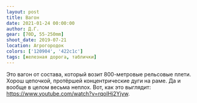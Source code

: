 ```yaml
---
layout: post
title: Вагон
date: 2021-01-24 00:00:00
author: Д.Г.
gear: [70D, 55-250mm]
shoot_date: 2019-07-21
location: Агрогородок
colors: ['120904', '422c1c']
tags: [железная дорога, таблички]
---
```

Это вагон от состава, который возит 800-метровые рельсовые плети. Хорош цепочкой, протёршей концентрические дуги на раме. Да и вообще в целом весьма неплох. Вот, как это выглядит: https://www.youtube.com/watch?v=rqoIHj2Yjvw.

